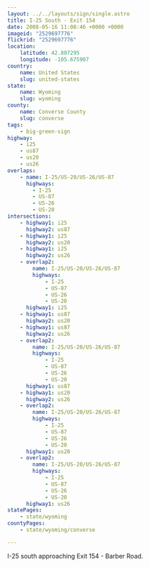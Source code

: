 ```yaml
---
layout: ../../layouts/sign/single.astro
title: I-25 South - Exit 154
date: 2008-05-16 11:08:46 +0000 +0000
imageid: "2529697776"
flickrid: "2529697776"
location:
    latitude: 42.807295
    longitude: -105.675907
country:
    name: United States
    slug: united-states
state:
    name: Wyoming
    slug: wyoming
county:
    name: Converse County
    slug: converse
tags:
    - big-green-sign
highway:
    - i25
    - us87
    - us20
    - us26
overlaps:
    - name: I-25/US-20/US-26/US-87
      highways:
        - I-25
        - US-87
        - US-26
        - US-20
intersections:
    - highway1: i25
      highway2: us87
    - highway1: i25
      highway2: us20
    - highway1: i25
      highway2: us26
    - overlap2:
        name: I-25/US-20/US-26/US-87
        highways:
            - I-25
            - US-87
            - US-26
            - US-20
      highway1: i25
    - highway1: us87
      highway2: us20
    - highway1: us87
      highway2: us26
    - overlap2:
        name: I-25/US-20/US-26/US-87
        highways:
            - I-25
            - US-87
            - US-26
            - US-20
      highway1: us87
    - highway1: us20
      highway2: us26
    - overlap2:
        name: I-25/US-20/US-26/US-87
        highways:
            - I-25
            - US-87
            - US-26
            - US-20
      highway1: us20
    - overlap2:
        name: I-25/US-20/US-26/US-87
        highways:
            - I-25
            - US-87
            - US-26
            - US-20
      highway1: us26
statePages:
    - state/wyoming
countyPages:
    - state/wyoming/converse

---
```

I-25 south approaching Exit 154 - Barber Road.